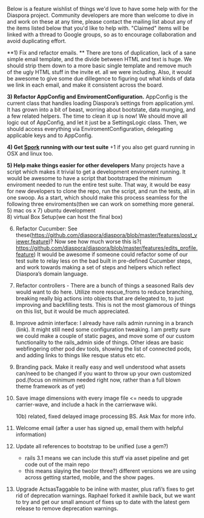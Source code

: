 Below is a feature wishlist of things we'd love to have some help with for the Diaspora project. Community developers are more than welcome to dive in and work on these at any time, please contact the mailing list about any of the items listed below that you'd like to help with. "Claimed" items will be linked with a thread to Google groups, so as to encourage collaboration and avoid duplicating effort.

**1) Fix and refactor emails. ** 
There are tons of duplication, lack of a sane simple email template, and the divide between HTML and text is huge.  We should strip them down to a more basic single template and remove much of the ugly HTML stuff in the invite et. all we were including. Also, it would be awesome to give some due dillegence to figuring out what kinds of data we link in each email, and make it consistent across the board.

**3) Refactor AppConfig and EnviromentConfiguration.**
AppConfig is the current class that handles loading Diaspora’s settings from application.yml.  It has grown into a bit of beast, worring about bootstate, data munging, and a few related helpers.  The time to clean it up is now!  We should move all logic out of AppConfig, and let it just be a SettingsLogic class.  Then, we should access everything via EnviromentConfiguration, delegating applicable keys and to AppConfig.

**4) Get [Spork](https://github.com/sporkrb/spork)  running with our test suite** 
+1 if you also get guard running in OSX and linux too.

**5) Help make things easier for other developers**
Many projects have a script which makes it trivial to get a development enviroment running.  It would be awesome to have a script that bootstraped the minimum enviroment needed to run the entire test suite. That way, it would be easy for new developers to clone the repo, run the script, and run the tests, all in one swoop.  As a start, which should make this process seamless for the following three enviroments(then we can work on something more general.
   5) mac os x
   7) ubuntu development	
   8) virtual Box Setup(we can host the final box)


6) Refactor Cucumber:  See these(https://github.com/diaspora/diaspora/blob/master/features/post_viewer.feature)?  Now see how much worse this is?( https://github.com/diaspora/diaspora/blob/master/features/edits_profile.feature) 
It would be awesome if someone could refactor some of our test suite to relay less on the bad built in pre-defined Cucumber steps, and work towards making a set of steps and helpers which reflect Diaspora’s domain language.

7) Refactor controllers - There are a bunch of things a seasoned Rails dev would want to do here.  Utilize more rescue_froms to reduce branching, breaking really big actions into objects that are delegated to, to just improving and backfilling tests.  This is not the most glamorous of things on this list, but it would be much appreciated.

8) Improve admin interface:  I already have rails admin running in a branch (link). It might still need some configuration tweaking. I am pretty sure we could make a couple of static pages, and move some of our custom functionality to the rails_admin side of things. Other ideas are basic webfingering other pod dev tools, showing the list of connected pods, and adding links to things like resque status etc etc.

9) Branding pack.  Make it really easy and well understood what assets can/need to be changed if you want to throw up your own customized pod.(focus on minimum needed right now, rather than a full blown theme framework as of yet)

10) Save image dimensions with every image file <= needs to upgrade carrier-wave, and include a hack in the carrierwave wiki.

	10b) related, fixed delayed image processing BS.  Ask Max for more info.

11) Welcome email (after a user has signed up, email them with helpful information)

12) Update all references to bootstrap to be unified (use a gem?)
	- rails 3.1 means we can include this stuff via asset pipeline and get code out of the main repo
	- this means slaying the two(or three?) different versions we are using across getting started, mobile, and the show pages.

13) Upgrade ActsasTaggable to be inline with master, plus rafi’s fixes to get rid of deprecation warnings.  Raphael forked it awhile back, but we want to try and get our small amount of fixes up to date with the latest gem release to remove deprecation warnings.